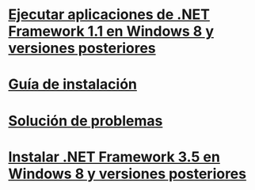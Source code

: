# [Ejecutar aplicaciones de .NET Framework 1.1 en Windows 8 y versiones posteriores](run-net-framework-1-1-apps.md)
# [Guía de instalación](guide-for-developers.md)
# [Solución de problemas](troubleshoot-blocked-installations-and-uninstallations.md)
# [Instalar .NET Framework 3.5 en Windows 8 y versiones posteriores](net-framework-3-5-on-windows-8-plus.md)
